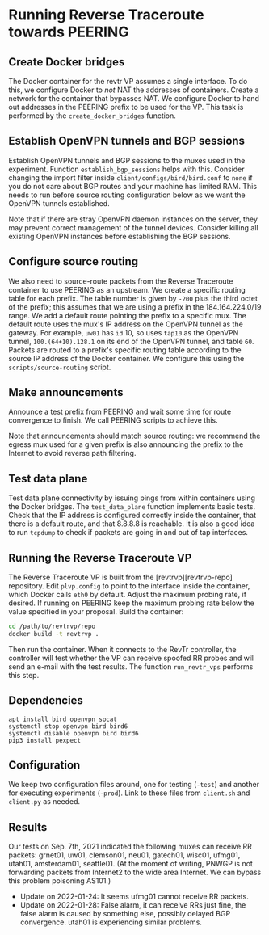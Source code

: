 # Running Reverse Traceroute towards PEERING

## Create Docker bridges

The Docker container for the revtr VP assumes a single interface. To do
this, we configure Docker to *not* NAT the addresses of containers.
Create a network for the container that bypasses NAT. We configure
Docker to hand out addresses in the PEERING prefix to be used for the
VP. This task is performed by the `create_docker_bridges` function.

## Establish OpenVPN tunnels and BGP sessions

Establish OpenVPN tunnels and BGP sessions to the muxes used in the
experiment. Function `establish_bgp_sessions` helps with this. Consider
changing the import filter inside `client/configs/bird/bird.conf` to
`none` if you do not care about BGP routes and your machine has limited
RAM. This needs to run before source routing configuration below as we
want the OpenVPN tunnels established.

Note that if there are stray OpenVPN daemon instances on the server,
they may prevent correct management of the tunnel devices. Consider
killing all existing OpenVPN instances before establishing the BGP
sessions.

## Configure source routing

We also need to source-route packets from the Reverse Traceroute
container to use PEERING as an upstream. We create a specific routing
table for each prefix. The table number is given by `-200` plus the
third octet of the prefix; this assumes that we are using a prefix in
the 184.164.224.0/19 range. We add a default route pointing the prefix
to a specific mux. The default route uses the mux's IP address on the
OpenVPN tunnel as the gateway.  For example, `uw01` has `id` 10, so uses
`tap10` as the OpenVPN tunnel, `100.(64+10).128.1` on its end of the
OpenVPN tunnel, and table `60`.  Packets are routed to a prefix's
specific routing table according to the source IP address of the Docker
container. We configure this using the `scripts/source-routing` script.

## Make announcements

Announce a test prefix from PEERING and wait some time for route
convergence to finish. We call PEERING scripts to achieve this.

Note that announcements should match source routing: we recommend the
egress mux used for a given prefix is also announcing the prefix to the
Internet to avoid reverse path filtering.

## Test data plane

Test data plane connectivity by issuing pings from within containers
using the Docker bridges. The `test_data_plane` function implements
basic tests. Check that the IP address is configured correctly inside
the container, that there is a default route, and that 8.8.8.8 is
reachable. It is also a good idea to run `tcpdump` to check if packets
are going in and out of tap interfaces.

## Running the Reverse Traceroute VP

The Reverse Traceroute VP is built from the [revtrvp][revtrvp-repo]
repository. Edit `plvp.config` to point to the interface inside the
container, which Docker calls `eth0` by default. Adjust the maximum
probing rate, if desired. If running on PEERING keep the maximum probing
rate below the value specified in your proposal. Build the container:

```bash
cd /path/to/revtrvp/repo
docker build -t revtrvp .
```

Then run the container. When it connects to the RevTr controller, the
controller will test whether the VP can receive spoofed RR probes and
will send an e-mail with the test results. The function `run_revtr_vps`
performs this step.

## Dependencies

```{bash}
apt install bird openvpn socat
systemctl stop openvpn bird bird6
systemctl disable openvpn bird bird6
pip3 install pexpect
```

## Configuration

We keep two configuration files around, one for testing (`-test`) and
another for executing experiments (`-prod`). Link to these files from
`client.sh` and `client.py` as needed.

## Results

Our tests on Sep. 7th, 2021 indicated the following muxes can receive RR
packets: grnet01, uw01, clemson01, neu01, gatech01, wisc01, ufmg01,
utah01, amsterdam01, seattle01.  (At the moment of writing, PNWGP is not
forwarding packets from Internet2 to the wide area Internet. We can
bypass this problem poisoning AS101.)

* Update on 2022-01-24: It seems ufmg01 cannot receive RR packets.
* Update on 2022-01-28: False alarm, it can receive RRs just fine, the
  false alarm is caused by something else, possibly delayed BGP
  convergence. utah01 is experiencing similar problems.
